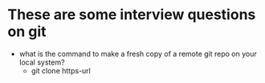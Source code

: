 # These are some interview questions on git

- what is the command to make a fresh copy of a remote git repo on your local system?
    - git clone https-url
